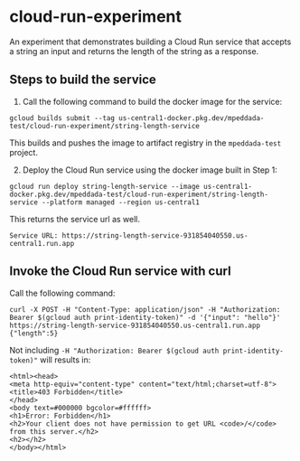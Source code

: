 # cloud-run-experiment

An experiment that demonstrates building a Cloud Run service that accepts a string an input and 
returns the length of the string as a response. 

## Steps to build the service 

1. Call the following command to build the docker image for the service:

```
gcloud builds submit --tag us-central1-docker.pkg.dev/mpeddada-test/cloud-run-experiment/string-length-service
```

This builds and pushes the image to artifact registry in the `mpeddada-test` project. 

2. Deploy the Cloud Run service using the docker image built in Step 1:

```
gcloud run deploy string-length-service --image us-central1-docker.pkg.dev/mpeddada-test/cloud-run-experiment/string-length-service --platform managed --region us-central1
```

This returns the service url as well.

```
Service URL: https://string-length-service-931854040550.us-central1.run.app
```

## Invoke the Cloud Run service with curl

Call the following command:
```
curl -X POST -H "Content-Type: application/json" -H "Authorization: Bearer $(gcloud auth print-identity-token)" -d '{"input": "hello"}' https://string-length-service-931854040550.us-central1.run.app
{"length":5}
```

Not including `-H "Authorization: Bearer $(gcloud auth print-identity-token)"` will results in:

```
<html><head>
<meta http-equiv="content-type" content="text/html;charset=utf-8">
<title>403 Forbidden</title>
</head>
<body text=#000000 bgcolor=#ffffff>
<h1>Error: Forbidden</h1>
<h2>Your client does not have permission to get URL <code>/</code> from this server.</h2>
<h2></h2>
</body></html>
```
